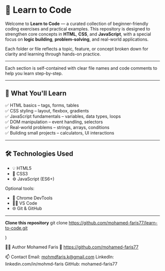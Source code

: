 # 📘 Learn to Code

Welcome to **Learn to Code** — a curated collection of beginner-friendly coding exercises and practical examples. This repository is designed to strengthen core concepts in **HTML**, **CSS**, and **JavaScript**, with a special focus on **logic building**, **problem-solving**, and real-world applications.

Each folder or file reflects a topic, feature, or concept broken down for clarity and learning through hands-on practice.

---


Each section is self-contained with clear file names and code comments to help you learn step-by-step.

---

## 🧠 What You'll Learn

✅ HTML basics – tags, forms, tables  
✅ CSS styling – layout, flexbox, gradients  
✅ JavaScript fundamentals – variables, data types, loops  
✅ DOM manipulation – event handling, selectors  
✅ Real-world problems – strings, arrays, conditions  
✅ Building small projects – calculators, UI interactions  

---

## 🛠️ Technologies Used

- 💡 HTML5  
- 🎨 CSS3  
- ⚙️ JavaScript (ES6+)

Optional tools:
- 🧪 Chrome DevTools  
- 🧑‍💻 VS Code  
- 🌐 Git & GitHub

---

**Clone this repository**
   git clone https://github.com/mohamed-faris77/learn-to-code.git

)

🙋‍♂️ Author
Mohamed Faris
🔗 https://github.com/mohamed-faris77

📫 Contact
Email: mohmdfaris.k@gmail.com
LinkedIn: linkedin.com/in/mohmd-faris
GitHub: mohamed-faris77




